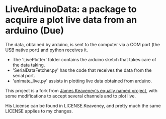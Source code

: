# LiveArduinoData: a package to acquire a plot live data from an arduino (Due)

The data, obtained by arduino, is sent to the computer via a COM port (the USB native port) and python receives it.

* The 'LivePlotter' folder contains the arduino sketch that takes care of the data taking.
* 'SerialDataFetcher.py' has the code that receives the data from the serial port.
* 'animate_live.py' assists in plotting live data obtained from arduino.

This project is a fork from [James Keaveney's equally named project](https://github.com/jameskeaveney/LiveArduinoData "LiveArduinoData"), with some modifications to accept several channels and to plot live.

His License can be found in LICENSE.Keaveney, and pretty much the same LICENSE applies to my changes.